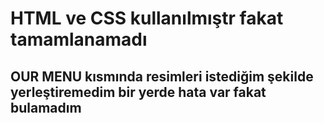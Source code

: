 # HTML ve CSS kullanılmıştr fakat tamamlanamadı


## OUR MENU kısmında resimleri istediğim şekilde yerleştiremedim bir yerde hata var fakat bulamadım